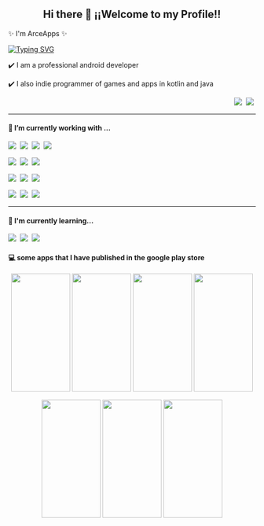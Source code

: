 <h2 align='center'> Hi there 👋 ¡¡Welcome to my Profile!! </h2>

<p> ✨ I'm ArceApps ✨ </p>

  <a href="https://git.io/typing-svg"><img src="https://readme-typing-svg.demolab.com?font=Fira+Code&size=26&duration=4000&pause=1000&color=F96666&vCenter=true&width=730&height=60&lines=Full-stack+app+developer+in+kotlin+and+java;Also+indie+programmer+of+games+and+apps;Always+learning+new+things" alt="Typing SVG" /></a>

<p> ✔️ I am a professional android developer </p>
<p> ✔️ I also indie programmer of games and apps in kotlin and java</p>

<p align='right'>
  <a href="https://twitter.com/arce_apps"><img src="https://img.shields.io/badge/twitter-%231DA1F2.svg?style=for-the-badge&logo=twitter&logoColor=3DDC84&labelColor=707B7C" /></a>&nbsp;
<a href="https://play.google.com/store/apps/developer?id=Arce+Apps"><img src="https://img.shields.io/badge/Google Play-3DDC84?style=for-the-badge&logo=google-play&logoColor=3DDC84&labelColor=707B7C" /></a>&nbsp;
</p>

<hr>

<h4>🔭  I’m currently working with ...</h4>
<p>
  <img src="https://img.shields.io/badge/Android-3DDC84?style=for-the-badge&logo=android&logoColor=3DDC84&labelColor=707B7C" />&nbsp;
  <img src="https://img.shields.io/badge/Kotlin-0095D5?style=for-the-badge&logo=kotlin&logoColor=0095D5&labelColor=707B7C" />&nbsp;
  <img src="https://img.shields.io/badge/Java-007396?style=for-the-badge&logo=java&logoColor=007396&labelColor=707B7C" />&nbsp;
  <img src="https://img.shields.io/badge/Android_Studio-3DDC84?style=for-the-badge&logo=android-studio&logoColor=3DDC84&labelColor=707B7C" />&nbsp;
</p>
<p>
  <img src="https://img.shields.io/badge/Gradle-03303A?style=for-the-badge&logo=gradle&logoColor=03303A&labelColor=707B7C" />&nbsp;
  <img src="https://img.shields.io/badge/Git-E34B31?style=for-the-badge&logo=git&logoColor=E34B31&labelColor=707B7C" />&nbsp;
  <img src="https://img.shields.io/badge/Github-121318?style=for-the-badge&logo=github&logoColor=121318&labelColor=707B7C" />&nbsp;
</p>
<p>
  <img src="https://img.shields.io/badge/Firebase-F2C02C?style=for-the-badge&logo=firebase&logoColor=F2C02C&labelColor=707B7C">&nbsp;
  <img src="https://img.shields.io/badge/Crashlytics-F2C02C?style=for-the-badge&logo=firebase&logoColor=F2C02C&labelColor=707B7C" />&nbsp;
  <img src="https://img.shields.io/badge/Analytics-F2C02C?style=for-the-badge&logo=firebase&logoColor=F2C02C&labelColor=707B7C" />&nbsp;
</p>
<p>
  <img src="https://img.shields.io/badge/Jira-0355DB?style=for-the-badge&logo=Jira&logoColor=0355DB&labelColor=707B7C" />&nbsp;
  <img src="https://img.shields.io/badge/Confluence-0355DB?style=for-the-badge&logo=Confluence&logoColor=0355DB&labelColor=707B7C" />&nbsp;
  <img src="https://img.shields.io/badge/Jenkins-D53734?style=for-the-badge&logo=Jenkins&logoColor=D53734&labelColor=707B7C" />&nbsp;
</p>

<hr>

<h4>🌱  I'm currently learning...</h4>
<p >
  <img src="https://img.shields.io/badge/C sharp-934B8E?style=for-the-badge&logo=csharp&logoColor=934B8E&labelColor=707B7C" />&nbsp;
  <img src="https://img.shields.io/badge/unity-393939?style=for-the-badge&logo=unity&logoColor=393939&labelColor=707B7C" />&nbsp;
  <img src="https://img.shields.io/badge/python-F7C93E?&style=for-the-badge&logo=python&logoColor=F7C93E&labelColor=707B7C" />&nbsp;
</p>

<h4> 💻 some apps that I have published in the google play store</h4>
<div align="center">

  <a href="https://play.google.com/store/apps/details?id=com.arceapps.a2048"><img src="https://play-lh.googleusercontent.com/rj72zJvHbXkcSrKlzJI4OlKk-VTwAne71VYQPwTN96SxmuZVnIA4Ak8YnKgkPI_kr_s=w2048-h1002-rw" width="120" height="240" /></a>
  <a href="https://play.google.com/store/apps/details?id=com.arceapps.a2048"><img src="https://play-lh.googleusercontent.com/L4qorI2Rsf_e45XySV0htjrT2sI3b24SRJ8dUZyiwDESkrIDcgPD-OI6BEI7cu2KiSNx=w2048-h1002-rw" width="120" height="240" /></a>
  <a href="https://play.google.com/store/apps/details?id=com.arceapps.sudoku"><img src="https://play-lh.googleusercontent.com/B5ygW8Xfs4TYZ6vRtQnFcK74aqW_Ajkn_A44a3rOQ9qFNgXA2IbmJLmFheh4HZvXQg=w2048-h1002-rw" width="120" height="240" /></a>
  <a href="https://play.google.com/store/apps/details?id=com.arceapps.sudoku"><img src="https://play-lh.googleusercontent.com/_qmvk0sKHJlQeywxQ0LuyvBVLidM3Kw71AiTAx2kTjBccrzQkS_nm_J2g4fCJ1slcqc=w2048-h1002-rw" width="120" height="240" /></a>
  
  <a href="https://github.com/ArceApps/RecyclerView"><img src="https://user-images.githubusercontent.com/61239577/194725823-1e5215c3-ab5f-4604-a46c-780ae211a798.png" width="120" height="240" /></a>
  <a href="https://github.com/ArceApps/MVVM"><img src="https://user-images.githubusercontent.com/61239577/194740487-07821e96-6b30-4c34-ab9c-7dbfbbdfc872.png" width="120" height="240" /></a>
  <a href="https://github.com/ArceApps/NewsAPI"><img src="https://user-images.githubusercontent.com/61239577/218185569-dab2e7dd-dd95-4c92-b897-7532de908192.png" width="120" height="240" /></a>
  
</div>

<!--
- 🔭 I’m currently working on ...
- 🌱 I’m currently learning ...
- 👯 I’m looking to collaborate on ...
- 🤔 I’m looking for help with ...
- 💬 Ask me about ...
- 📫 How to reach me: ...
- 😄 Pronouns: ...
- ⚡ Fun fact: ...
-->
